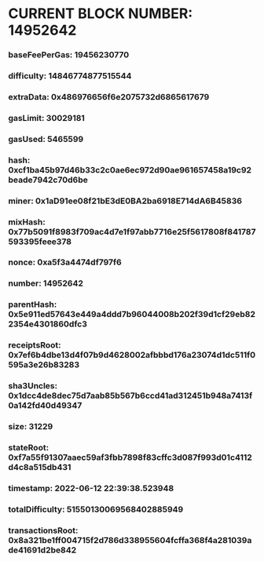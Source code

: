 # CURRENT BLOCK NUMBER: 14952642

### baseFeePerGas: 19456230770
### difficulty: 14846774877515544
### extraData: 0x486976656f6e2075732d6865617679
### gasLimit: 30029181
### gasUsed: 5465599
### hash: 0xcf1ba45b97d46b33c2c0ae6ec972d90ae961657458a19c92beade7942c70d6be
### miner: 0x1aD91ee08f21bE3dE0BA2ba6918E714dA6B45836
### mixHash: 0x77b5091f8983f709ac4d7e1f97abb7716e25f5617808f841787593395feee378
### nonce: 0xa5f3a4474df797f6
### number: 14952642
### parentHash: 0x5e911ed57643e449a4ddd7b96044008b202f39d1cf29eb822354e4301860dfc3
### receiptsRoot: 0x7ef6b4dbe13d4f07b9d4628002afbbbd176a23074d1dc511f0595a3e26b83283
### sha3Uncles: 0x1dcc4de8dec75d7aab85b567b6ccd41ad312451b948a7413f0a142fd40d49347
### size: 31229
### stateRoot: 0xf7a55f91307aaec59af3fbb7898f83cffc3d087f993d01c4112d4c8a515db431
### timestamp: 2022-06-12 22:39:38.523948
### totalDifficulty: 51550130069568402885949
### transactionsRoot: 0x8a321be1ff004715f2d786d338955604fcffa368f4a281039ade41691d2be842
